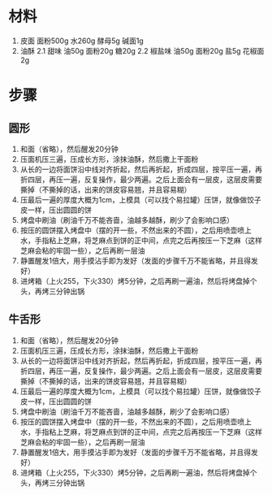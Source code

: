 # 材料
1. 皮面 面粉500g 水260g 酵母5g 碱面1g
2. 油酥 
	2.1 甜味 油50g 面粉20g 糖20g
	2.2 椒盐味 油50g 面粉20g 盐5g 花椒面2g

# 步骤
## 圆形
1. 和面（省略），然后醒发20分钟
2. 压面机压三遍，压成长方形，涂抹油酥，然后撒上干面粉
3. 从长的一边将面饼沿中线对齐折起，然后再折起，折成四层，按平压一遍，再折四层，再压一遍，反复操作，最少两遍。之后上面会有一层皮，这层皮需要撕掉（不撕掉的话，出来的饼皮容易翘，并且容易糊）
4. 压最后一遍的厚度大概为1cm，上模具（可以找个易拉罐）压饼，就像做饺子皮一样，压出圆圆的饼
5. 烤盘中刷油（刷油千万不能吝啬，油越多越酥，刷少了会影响口感）
6. 按压的圆饼摆入烤盘中（摆的开一些，不然出来的不圆），之后用喷壶喷上水，手指粘上芝麻，将芝麻点到饼的正中间，点完之后再按压一下芝麻（这样芝麻会粘的牢固一些），之后再刷一层油
7. 静置醒发1倍大，用手摸沾手即为发好（发面的步骤千万不能省略，并且得发好）
8. 进烤箱（上火255，下火330）烤5分钟，之后再刷一遍油，然后将烤盘掉个头，再烤三分钟出锅
## 牛舌形
1. 和面（省略），然后醒发20分钟
2. 压面机压三遍，压成长方形，涂抹油酥，然后撒上干面粉
3. 从长的一边将面饼沿中线对齐折起，然后再折起，折成四层，按平压一遍，再折四层，再压一遍，反复操作，最少两遍。之后上面会有一层皮，这层皮需要撕掉（不撕掉的话，出来的饼皮容易翘，并且容易糊）
4. 压最后一遍的厚度大概为1cm，上模具（可以找个易拉罐）压饼，就像做饺子皮一样，压出圆圆的饼
5. 烤盘中刷油（刷油千万不能吝啬，油越多越酥，刷少了会影响口感）
6. 按压的圆饼摆入烤盘中（摆的开一些，不然出来的不圆），之后用喷壶喷上水，手指粘上芝麻，将芝麻点到饼的正中间，点完之后再按压一下芝麻（这样芝麻会粘的牢固一些），之后再刷一层油
7. 静置醒发1倍大，用手摸沾手即为发好（发面的步骤千万不能省略，并且得发好）
8. 进烤箱（上火255，下火330）烤5分钟，之后再刷一遍油，然后将烤盘掉个头，再烤三分钟出锅